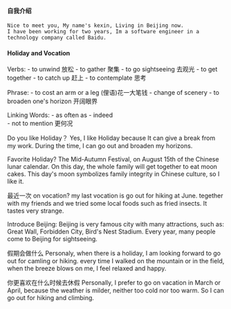 #### 自我介绍
    Nice to meet you, My name's kexin, Living in Beijing now. 
    I have been working for two years, Im a software engineer in a technology company called Baidu.


#### Holiday and Vocation
Verbs:
    - to unwind   放松
    - to gather   聚集
    - to go sightseeing  去观光
    - to get together
    - to catch up   赶上
    - to contemplate    思考

Phrase:
    - to cost an arm or a leg   (俚语)花一大笔钱
    - change of scenery
    - to broaden one's horizon  开阔眼界

Linking Words:
    - as often as
    - indeed        
    - not to mention   更何况

Do you like Holiday？
    Yes, I like Holiday because It can give a break from my work. During the time, I can go out and broaden my horizons.

Favorite Holiday?
    The Mid-Autumn Festival, on August 15th of the Chinese lunar calendar.
    On this day, the whole family will get together to eat moon cakes. 
    This day's moon symbolizes family integrity in Chinese culture, so I like it.

最近一次 on vocation?
    my last vocation is go out for hiking at June. tegether with my friends and we tried some local foods such as fried insects. It tastes very strange.

Introduce Beijing:
    Beijing is very famous city with many attractions, such as: Great Wall, Forbidden City, Bird's Nest Stadium. Every year, many people come to Beijing for sightseeing. 

假期会做什么
    Personaly, when there is a holiday, I am looking forward to go out for camling or hiking. every time I walked on the mountain or in the field, when the breeze blows on me, I feel relaxed and happy.
    

你更喜欢在什么时候去休假
    Personally, I prefer to go on vacation in March or April, because the weather is milder, neither too cold nor too warm. So I can go out for hiking and climbing.


